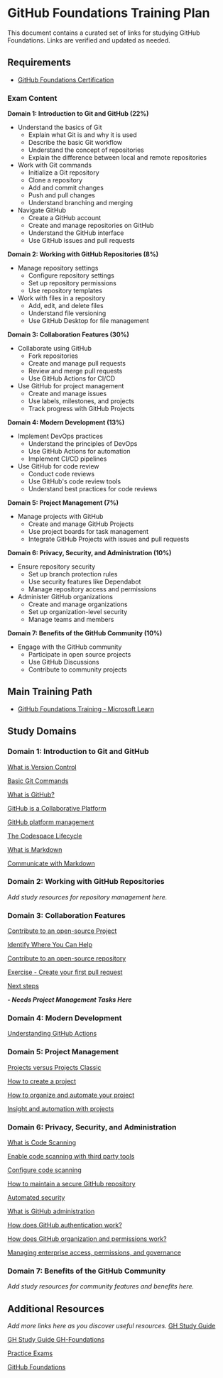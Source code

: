 # GitHub Foundations Training Plan

This document contains a curated set of links for studying GitHub Foundations.
Links are verified and updated as needed.

## Requirements
- [GitHub Foundations Certification](https://learn.microsoft.com/en-us/credentials/certifications/github-foundations/?practice-assessment-type=certification)

### Exam Content

**Domain 1: Introduction to Git and GitHub (22%)**
- Understand the basics of Git
  - Explain what Git is and why it is used
  - Describe the basic Git workflow
  - Understand the concept of repositories
  - Explain the difference between local and remote repositories
- Work with Git commands
  - Initialize a Git repository
  - Clone a repository
  - Add and commit changes
  - Push and pull changes
  - Understand branching and merging
- Navigate GitHub
  - Create a GitHub account
  - Create and manage repositories on GitHub
  - Understand the GitHub interface
  - Use GitHub issues and pull requests

**Domain 2: Working with GitHub Repositories (8%)**
- Manage repository settings
  - Configure repository settings
  - Set up repository permissions
  - Use repository templates
- Work with files in a repository
  - Add, edit, and delete files
  - Understand file versioning
  - Use GitHub Desktop for file management

**Domain 3: Collaboration Features (30%)**
- Collaborate using GitHub
  - Fork repositories
  - Create and manage pull requests
  - Review and merge pull requests
  - Use GitHub Actions for CI/CD
- Use GitHub for project management
  - Create and manage issues
  - Use labels, milestones, and projects
  - Track progress with GitHub Projects

**Domain 4: Modern Development (13%)**
- Implement DevOps practices
  - Understand the principles of DevOps
  - Use GitHub Actions for automation
  - Implement CI/CD pipelines
- Use GitHub for code review
  - Conduct code reviews
  - Use GitHub's code review tools
  - Understand best practices for code reviews

**Domain 5: Project Management (7%)**
- Manage projects with GitHub
  - Create and manage GitHub Projects
  - Use project boards for task management
  - Integrate GitHub Projects with issues and pull requests

**Domain 6: Privacy, Security, and Administration (10%)**
- Ensure repository security
  - Set up branch protection rules
  - Use security features like Dependabot
  - Manage repository access and permissions
- Administer GitHub organizations
  - Create and manage organizations
  - Set up organization-level security
  - Manage teams and members

**Domain 7: Benefits of the GitHub Community (10%)**
- Engage with the GitHub community
  - Participate in open source projects
  - Use GitHub Discussions
  - Contribute to community projects

## Main Training Path
- [GitHub Foundations Training - Microsoft Learn](https://learn.microsoft.com/en-us/training/paths/github-foundations/)

## Study Domains

### Domain 1: Introduction to Git and GitHub
[What is Version Control](https://learn.microsoft.com/en-us/training/modules/intro-to-git/1-what-is-vc)

[Basic Git Commands](https://learn.microsoft.com/en-us/training/modules/intro-to-git/3-basic-git-commands)

[What is GitHub?](https://learn.microsoft.com/en-us/training/modules/introduction-to-github/2-what-is-github)

[GitHub is a Collaborative Platform](https://learn.microsoft.com/en-us/training/modules/introduction-to-github/4-collaborative-platform)

[GitHub platform management](https://learn.microsoft.com/en-us/training/modules/introduction-to-github/5-platform-management)

[The Codespace Lifecycle](https://learn.microsoft.com/en-us/training/modules/code-with-github-codespaces/2-codespace-lifecycle)

[What is Markdown](https://learn.microsoft.com/en-us/training/modules/communicate-using-markdown/2-what-is-markdown)

[Communicate with Markdown](https://learn.microsoft.com/en-us/training/modules/communicate-using-markdown/3-communicating-using-markdown)

### Domain 2: Working with GitHub Repositories
*Add study resources for repository management here.*

### Domain 3: Collaboration Features
[Contribute to an open-source Project](https://learn.microsoft.com/en-us/training/modules/contribute-open-source/)

[Identify Where You Can Help](https://learn.microsoft.com/en-us/training/modules/contribute-open-source/2-identify)

[Contribute to an open-source repository](https://learn.microsoft.com/en-us/training/modules/contribute-open-source/3-contribute)

[Exercise - Create your first pull request](https://learn.microsoft.com/en-us/training/modules/contribute-open-source/4-exercise-create-pr)

[Next steps](https://learn.microsoft.com/en-us/training/modules/contribute-open-source/5-next-steps)

***- Needs Project Management Tasks Here***

### Domain 4: Modern Development
[Understanding GitHub Actions](https://docs.github.com/en/actions/get-started/understand-github-actions)

### Domain 5: Project Management
[Projects versus Projects Classic](https://learn.microsoft.com/en-us/training/modules/manage-work-github-projects/2-project-vs-project-classic)

[How to create a project](https://learn.microsoft.com/en-us/training/modules/manage-work-github-projects/3-how-to-create-project)

[How to organize and automate your project](https://learn.microsoft.com/en-us/training/modules/manage-work-github-projects/5-how-to-organize-automate-project)

[Insight and automation with projects](https://learn.microsoft.com/en-us/training/modules/manage-work-github-projects/6-insight-automation-with-projects)

### Domain 6: Privacy, Security, and Administration
[What is Code Scanning](https://learn.microsoft.com/en-us/training/modules/configure-code-scanning/2-what-code-scanning)

[Enable code scanning with third party tools](https://learn.microsoft.com/en-us/training/modules/configure-code-scanning/3-enable-code-scanning-with-third-party-tools)

[Configure code scanning](https://learn.microsoft.com/en-us/training/modules/configure-code-scanning/4-configure-code-scanning)

[How to maintain a secure GitHub repository](https://learn.microsoft.com/en-us/training/modules/maintain-secure-repository-github/2-how-to-maintain-secure-repository)

[Automated security](https://learn.microsoft.com/en-us/training/modules/maintain-secure-repository-github/3-security-automation)

[What is GitHub administration](https://learn.microsoft.com/en-us/training/modules/github-introduction-administration/2-what-is-github-administration)

[How does GitHub authentication work?](https://learn.microsoft.com/en-us/training/modules/github-introduction-administration/3-how-github-authentication-works)

[How does GitHub organization and permissions work?](https://learn.microsoft.com/en-us/training/modules/github-introduction-administration/4-how-github-organization-permission-works)

[Managing enterprise access, permissions, and governance](https://learn.microsoft.com/en-us/training/modules/github-introduction-administration/5-enterprise-access-governance)

### Domain 7: Benefits of the GitHub Community
*Add study resources for community features and benefits here.*

## Additional Resources
*Add more links here as you discover useful resources.*
[GH Study Guide](https://learn.microsoft.com/en-us/credentials/certifications/resources/study-guides/gh-900)

[GH Study Guide GH-Foundations](https://github.com/LadyKerr/github-certification-guide/blob/main/study-guides/gh-foundations.md)

[Practice Exams](https://ghcertified.com/practice_tests/foundations/?questions=145)

[GitHub Foundations](https://github.com/btkrausen/github_certification/tree/main/GitHub_Foundations)
